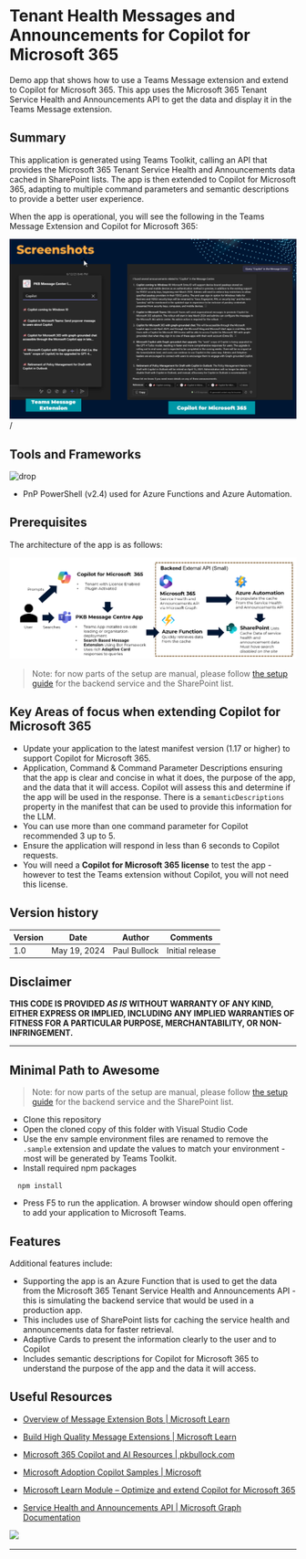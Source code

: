 # Tenant Health Messages and Announcements for Copilot for Microsoft 365

Demo app that shows how to use a Teams Message extension and extend to Copilot for Microsoft 365. This app uses the Microsoft 365 Tenant Service Health and Announcements API to get the data and display it in the Teams Message extension.


## Summary

This application is generated using Teams Toolkit, calling an API that provides the Microsoft 365 Tenant Service Health and Announcements data cached in SharePoint lists. The app is then extended to Copilot for Microsoft 365, adapting to multiple command parameters and semantic descriptions to provide a better user experience.

When the app is operational, you will see the following in the Teams Message Extension and Copilot for Microsoft 365:

![Teams Message Extension & Copilot Output Example](docs/assets/output-example.png)/

## Tools and Frameworks

![drop](https://img.shields.io/badge/Teams&nbsp;Toolkit&nbsp;for&nbsp;VS&nbsp;Code-5.8-green.svg)

- PnP PowerShell (v2.4) used for Azure Functions and Azure Automation.


## Prerequisites

The architecture of the app is as follows:

![Architecture Diagram of the App](docs/assets/architecture.png)

> Note: for now parts of the setup are manual, please follow [the setup guide](docs/setup.md) for the backend service and the SharePoint list.

## Key Areas of focus when extending Copilot for Microsoft 365

- Update your application to the latest manifest version (1.17 or higher) to support Copilot for Microsoft 365.
- Application, Command & Command Parameter Descriptions ensuring that the app is clear and concise in what it does, the purpose of the app, and the data that it will access. Copilot will assess this and determine if the app will be used in the response. There is a `semanticDescriptions` property in the manifest that can be used to provide this information for the LLM.
- You can use more than one command parameter for Copilot recommended 3 up to 5.
- Ensure the application will respond in less than 6 seconds to Copilot requests.
- You will need a **Copilot for Microsoft 365 license** to test the app - however to test the Teams extension without Copilot, you will not need this license.


## Version history

Version|Date|Author|Comments
-------|----|----|--------
1.0 | May 19, 2024 | Paul Bullock |Initial release

## Disclaimer

**THIS CODE IS PROVIDED *AS IS* WITHOUT WARRANTY OF ANY KIND, EITHER EXPRESS OR IMPLIED, INCLUDING ANY IMPLIED WARRANTIES OF FITNESS FOR A PARTICULAR PURPOSE, MERCHANTABILITY, OR NON-INFRINGEMENT.**

---

## Minimal Path to Awesome

> Note: for now parts of the setup are manual, please follow [the setup guide](docs/setup.md) for the backend service and the SharePoint list.

* Clone this repository
* Open the cloned copy of this folder with Visual Studio Code
* Use the env sample environment files are renamed to remove the `.sample` extension and update the values to match your environment - most will be generated by Teams Toolkit.
* Install required npm packages

```shell
  npm install
```

* Press F5 to run the application. A browser window should open offering to add your application to Microsoft Teams.


## Features

Additional features include:

- Supporting the app is an Azure Function that is used to get the data from the Microsoft 365 Tenant Service Health and Announcements API - this is simulating the backend service that would be used in a production app.
- This includes use of SharePoint lists for caching the service health and announcements data for faster retrieval.
- Adaptive Cards to present the information clearly to the user and to Copilot
- Includes semantic descriptions for Copilot for Microsoft 365 to understand the purpose of the app and the data it will access.

## Useful Resources

- [Overview of Message Extension Bots | Microsoft Learn](https://learn.microsoft.com/en-us/microsoft-365-copilot/extensibility/overview-message-extension-bot?WT.mc_id=M365-MVP-5003816 
)
- [Build High Quality Message Extensions | Microsoft Learn](https://learn.microsoft.com/en-us/microsoftteams/platform/messaging-extensions/high-quality-message-extension?WT.mc_id=M365-MVP-5003816 
)
- [Microsoft 365 Copilot and AI Resources | pkbullock.com](https://pkbullock.com/blog/2023/m365-copilot-and-ai-resources)
- [Microsoft Adoption Copilot Samples | Microsoft](https://adoption.microsoft.com/en-us/sample-solution-gallery/?keyword=&sort-by=updateDateTime-true&page=1&product=Microsoft+365+Copilot&WT.mc_id=M365-MVP-5003816)
- [Microsoft Learn Module – Optimize and extend Copilot for Microsoft 365
](https://learn.microsoft.com/en-us/training/modules/optimize-and-extend-microsoft-365-copilot?WT.mc_id=M365-MVP-5003816 
)

- [Service Health and Announcements API | Microsoft Graph Documentation](https://learn.microsoft.com/en-us/graph/api/resources/service-communications-api-overview?view=graph-rest-1.0)

<img src="https://m365-visitor-stats.azurewebsites.net/sp-dev-fx-webparts/samples/msgext-copilot-message-centre" />

----